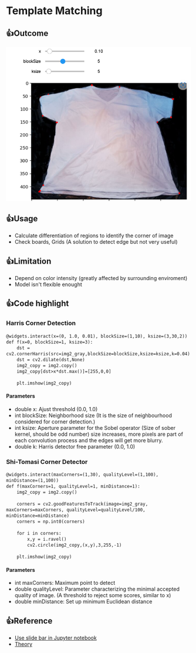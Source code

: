 # Template Matching
## :+1:Outcome
![alt text](https://github.com/hmlaiac/NEW_AI/blob/main/opencv/Corner%20Detection/img/img2.png)

## :+1:Usage
- Calculate differentiation of regions to identify the corner of image
- Check boards, Grids (A solution to detect edge but not very useful)


## :+1:Limitation
- Depend on color intensity (greatly affected by surrounding enviroment)
- Model isn't flexible enought 

## :+1:Code highlight
### Harris Corner Detection
```
@widgets.interact(x=(0, 1.0, 0.01), blockSize=(1,10), ksize=(3,30,2))
def f(x=0, blockSize=1, ksize=3):
    dst = cv2.cornerHarris(src=img2_gray,blockSize=blockSize,ksize=ksize,k=0.04)
    dst = cv2.dilate(dst,None)
    img2_copy = img2.copy()
    img2_copy[dst>x*dst.max()]=[255,0,0]

    plt.imshow(img2_copy)

```
#### Parameters
- double x: Ajust threshold (0.0, 1.0)
- int blockSize: Neighborhood size (It is the size of neighbourhood considered for corner detection.)
- int ksize: Aperture parameter for the Sobel operator (Size of sober kernel, should be odd number)  size increases, more pixels are part of each convolution process and the edges will get more blurry.
- double k: Harris detector free parameter (0.0, 1.0)
### Shi-Tomasi Corner Detector
```
@widgets.interact(maxCorners=(1,30), qualityLevel=(1,100), minDistance=(1,100))
def f(maxCorners=1, qualityLevel=1, minDistance=1):
    img2_copy = img2.copy()

    corners = cv2.goodFeaturesToTrack(image=img2_gray, maxCorners=maxCorners, qualityLevel=qualityLevel/100, minDistance=minDistance)
    corners = np.int0(corners)

    for i in corners:
        x,y = i.ravel()
        cv2.circle(img2_copy,(x,y),3,255,-1)

    plt.imshow(img2_copy)
```
#### Parameters
- int maxCorners: Maximum point to detect
- double qualityLevel: Parameter characterizing the minimal accepted quality of image. (A threshold to reject some scores, similar to x)
- double minDistance: Set up minimum Euclidean distance
## :+1:Reference
- [Use slide bar in Jupyter notebook](https://ipython-books.github.io/33-mastering-widgets-in-the-jupyter-notebook)
- [Theory](https://docs.opencv.org/3.4/dc/d0d/tutorial_py_features_harris.html) 
